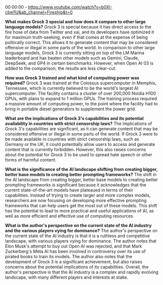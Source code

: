 00:00:00 - https://www.youtube.com/watch?v=b0XI-cbel1U&ab_channel=Fireship&t=0

**What makes Grock 3 special and how does it compare to other large language models?**
Grock 3 is special because it has direct access to the fire hose of data from Twitter and xai, and its developers have optimized it for maximum truth-seeking, even if that comes at the expense of being politically correct. This allows it to generate content that may be considered offensive or illegal in some parts of the world. In comparison to other large language models, Grock 3 is currently sitting on top of the LM Marina leaderboard and has beaten other models such as Gemini, Claude, DeepSeek, and GP4 in certain benchmarks. However, when Open AI 03 is added to the comparison, the results are less clear-cut.

**How was Grock 3 trained and what kind of computing power was required?**
Grock 3 was trained at the Colossus supercomputer in Memphis, Tennessee, which is currently believed to be the world's largest AI supercomputer. The facility contains a cluster of over 200,000 Nvidia H100 GPUs, with plans to expand to 1 million GPUs. The training process required a massive amount of computing power, to the point where the facility had to bring in portable diesel generators to supplement the power grid.

**What are the implications of Grock 3's capabilities and its potential availability in countries with strict censorship laws?**
The implications of Grock 3's capabilities are significant, as it can generate content that may be considered offensive or illegal in some parts of the world. If Grock 3 were to be made available in countries with strict censorship laws, such as Germany or the UK, it could potentially allow users to access and generate content that is currently forbidden. However, this also raises concerns about the potential for Grock 3 to be used to spread hate speech or other forms of harmful content.

**What is the significance of the AI landscape shifting from creating bigger, better base models to creating better prompting frameworks?**
The shift in the AI landscape from creating bigger, better base models to creating better prompting frameworks is significant because it acknowledges that the current state-of-the-art models have plateaued in terms of their capabilities. Instead of trying to create larger and more complex models, researchers are now focusing on developing more effective prompting frameworks that can help users get the most out of these models. This shift has the potential to lead to more practical and useful applications of AI, as well as more efficient and effective use of computing resources.

**What is the author's perspective on the current state of the AI industry and the various players vying for dominance?**
The author's perspective on the current state of the AI industry is that it is a ruthless and competitive landscape, with various players vying for dominance. The author notes that Elon Musk's attempt to buy out Open AI was rejected, and that Mark Zuckerberg's Meta AI has been involved in controversy over its use of pirated books to train its models. The author also notes that the development of Grock 3 is a significant achievement, but also raises concerns about the potential implications of its capabilities. Overall, the author's perspective is that the AI industry is a complex and rapidly evolving landscape, with many different players and interests at stake.
